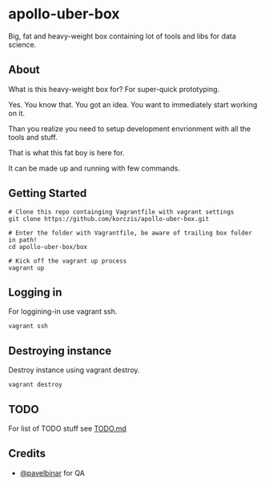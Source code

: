 # apollo-uber-box

Big, fat and heavy-weight box containing lot of tools and libs for data science.

## About

What is this heavy-weight box for? For super-quick prototyping. 

Yes. You know that. You got an idea. You want to immediately start working on it. 

Than you realize you need to setup development envrionment with all the tools and stuff.

That is what this fat boy is here for.

It can be made up and running with few commands.

## Getting Started

```
# Clone this repo containging Vagrantfile with vagrant settings
git clone https://github.com/korczis/apollo-uber-box.git

# Enter the folder with Vagrantfile, be aware of trailing box folder in path!
cd apollo-uber-box/box

# Kick off the vagrant up process
vagrant up
```

## Logging in

For loggining-in use vagrant ssh.

```
vagrant ssh
```

## Destroying instance 

Destroy instance using vagrant destroy.

```
vagrant destroy
```

## TODO

For list of TODO stuff see [TODO.md](https://github.com/korczis/apollo-uber-box/blob/master/TODO.md)

## Credits

- [@pavelbinar](https://github.com/pavelbinar) for QA
